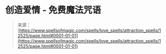 <!--yml

类别：未分类

日期：2024年06月12日 18:50:19

-->

# 创造爱情 - 免费魔法咒语

> 来源：[https://www.spellsofmagic.com/spells/love_spells/attraction_spells/12525/page.html#0001-01-01](https://www.spellsofmagic.com/spells/love_spells/attraction_spells/12525/page.html#0001-01-01)
